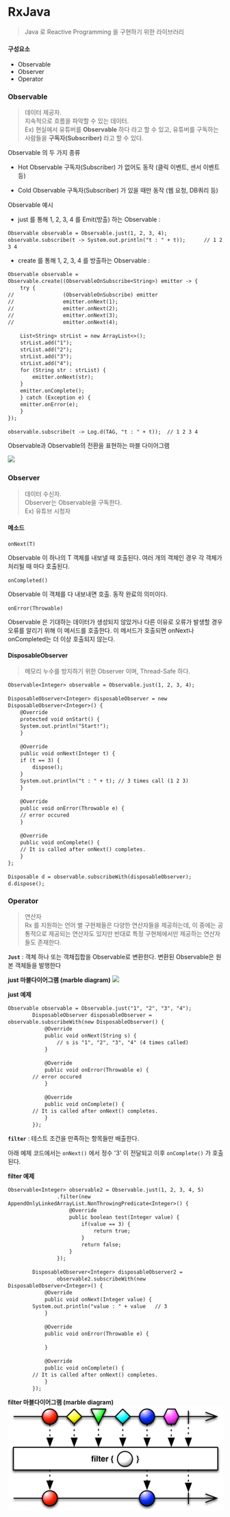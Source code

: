 # RxJava
> Java 로 Reactive Programming 을 구현하기 위한 라이브러리

#### 구성요소
- Observable
- Observer
- Operator

### Observable

> 데이터 제공자.<br>
지속적으로 흐름을 파악할 수 있는 데이터.<br>
Ex) 현실에서 유튜버를 **Observable** 하다 라고 할 수 있고, 유튜버를 구독하는 사람들을 **구독자(Subscriber)** 라고 할 수 있다.

Observable 의 두 가지 종류

- Hot Observable
구독자(Subscriber) 가 없어도 동작 (클릭 이벤트, 센서 이벤트 등)

- Cold Observable
구독자(Subscriber) 가 있을 때만 동작 (웹 요청, DB쿼리 등)

Observable 예시

- just 를 통해 1, 2, 3, 4 를 Emit(방출) 하는 Observable :

```
Observable observable = Observable.just(1, 2, 3, 4);
observable.subscribe(t -> System.out.println("t : " + t));      // 1 2 3 4
```

- create 를 통해 1, 2, 3, 4 를 방출하는 Observable :
```
Observable observable = Observable.create((ObservableOnSubscribe<String>) emitter -> {
    try {
//                (ObservableOnSubscribe) emitter
//                emitter.onNext(1);
//                emitter.onNext(2);
//                emitter.onNext(3);
//                emitter.onNext(4);

	List<String> strList = new ArrayList<>();
	strList.add("1");
	strList.add("2");
	strList.add("3");
	strList.add("4");
	for (String str : strList) {
	    emitter.onNext(str);
	}
	emitter.onComplete();
    } catch (Exception e) {
	emitter.onError(e);
    }
});

observable.subscribe(t -> Log.d(TAG, "t : " + t));	// 1 2 3 4
```

Observable과 Observable의 전환을 표현하는 마블 다이어그램

![](http://reactivex.io/assets/operators/legend.png)

### Observer
>데이터 수신자.<br>
Observer는 Observable을 구독한다.<br>
Ex) 유튜브 시청자

#### 메소드

`onNext(T)`

Observable 이 하나의 T 객체를 내보낼 때 호출된다.
여러 개의 객체인 경우 각 객체가 처리될 때 마다 호출된다.

`onCompleted()`

Observable 이 객체를 다 내보내면 호출. 동작 완료의 의미이다.

`onError(Throwable)`

Observable 은 기대하는 데이터가 생성되지 않았거나 다른 이유로 오류가 발생할 경우 오류를 알리기 위해 이 메서드를 호출한다. 이 메서드가 호출되면 onNext나 onCompleted는 더 이상 호출되지 않는다.

#### DisposableObserver
>메모리 누수를 방지하기 위한 Observer 이며, Thread-Safe 하다.

```
Observable<Integer> observable = Observable.just(1, 2, 3, 4);

DisposableObserver<Integer> disposableObserver = new DisposableObserver<Integer>() {
    @Override
    protected void onStart() {
	System.out.println("Start!");
    }

    @Override
    public void onNext(Integer t) {
	if (t == 3) {
	    dispose();
	}
	System.out.println("t : " + t); // 3 times call (1 2 3)
    }

    @Override
    public void onError(Throwable e) {
	// error occured
    }

    @Override
    public void onComplete() {
	// It is called after onNext() completes.
    }
};

Disposable d = observable.subscribeWith(disposableObserver);
d.dispose();
```

### Operator
> 연산자<br>
Rx 를 지원하는 언어 별 구현체들은 다양한 연산자들을 제공하는데, 이 중에는 공통적으로 제공되는 연산자도 있지만 반대로 특정 구현체에서만 제공하는 연산자들도 존재한다.

**`Just`** : 객체 하나 또는 객채집합을 Observable로 변환한다. 변환된 Observable은 원본 객체들을 발행한다

**just 마블다이어그램 (marble diagram)**
![](http://reactivex.io/documentation/operators/images/just.c.png)

**just 예제**
<pre><code>Observable<String> observable = Observable.just("1", "2", "3", "4");
        DisposableObserver<String> disposableObserver = observable.subscribeWith(new DisposableObserver<String>() {
            @Override
            public void onNext(String s) {
                // s is "1", "2", "3", "4" (4 times called)
            }

            @Override
            public void onError(Throwable e) {
		// error occured
            }

            @Override
            public void onComplete() {
		// It is called after onNext() completes.
            }
        });
</code></pre>

**`filter`** : 테스트 조건을 만족하는 항목들만 배출한다.

아래 예제 코드에서는 `onNext()` 에서 정수 '3' 이 전달되고 이후 `onComplete()` 가 호출된다.

**filter 예제**
```
Observable<Integer> observable2 = Observable.just(1, 2, 3, 4, 5)
                .filter(new AppendOnlyLinkedArrayList.NonThrowingPredicate<Integer>() {
                    @Override
                    public boolean test(Integer value) {
                        if(value == 3) {
                            return true;
                        }
                        return false;
                    }
                });

        DisposableObserver<Integer> disposableObserver2 =
                observable2.subscribeWith(new DisposableObserver<Integer>() {
            @Override
            public void onNext(Integer value) {
		System.out.println("value : " + value	// 3
            }

            @Override
            public void onError(Throwable e) {

            }

            @Override
            public void onComplete() {
		// It is called after onNext() completes. 
            }
        });
```

**filter 마블다이어그램 (marble diagram)**<br>
![](./img/rx_filter.png)
